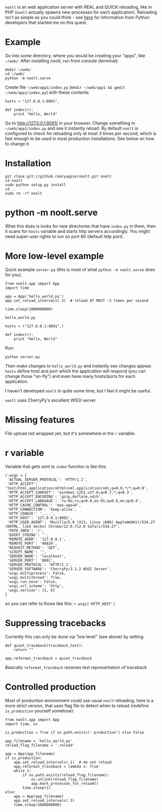 `noolt` is an web application server with REAL and QUICK reloading, like in PHP 
(`noolt` actually spawns new processes for each application). Reloading isn't
as simple as you could think - see [here](http://bugs.python.org/issue9072#msg108558)
for information from Python developers that started me on this quest.

Example
=======

Go into some directory, where you would be creating your "apps", like `~/web/`:
After installing noolt, run from console (terminal):

    mkdir ~/web/
    cd ~/web/
    python -m noolt.serve

Create file `~/web/app1/index.py` (`mkdir ~/web/app1 && gedit ~/web/app1/index.py`) with these contents:

    hosts = "127.0.0.1:8091",
    
    def index(r):
        print "Hello, World"

Go to http://127.0.0.1:8091/ in your browser. Change something in `~/web/app1/index.py` 
and see it instantly reload. By default `noolt` is configured to check for reloading
only at most 3 times per second, which is fast enough to be used in most 
production installations. See below on how to change it.

Installation
============

    git clone git://github.com/yappie/noolt.git noolt
    cd noolt
    sudo python setup.py install
    cd ..
    sudo rm -rf noolt
    

python -m noolt.serve
=====================

What this does is looks for new directories that have `index.py` in them, then
it scans for `hosts` variable and starts http servers accordingly. You might 
need super-user rights to run on port 80 (default http port).

More low-level example
======================

Quick example `server.py` (this is most of what `python -m noolt.serve` 
does for you).

    from noolt.app import App
    import time
    
    app = App('hello_world.py')
    app.set_reload_intervals(.3)  # reload AT MOST ~3 times per second 
    
    time.sleep(1000000000)

`hello_world.py`

    hosts = ("127.0.0.1:8091",)
    
    def index(r):
        print "Hello, World"

Run: 

    python server.py
    
Then make changes to `hello_world.py` and instantly see changes appear.
`hosts` define host and port which the application will respond (you can change
those "on-fly") and even have many hosts/ports for each application.

I haven't developed `noolt` in quite some time, but I feel it might be useful.

`noolt` uses CherryPy's excellent WSGI server.

Missing features
================

File upload not wrapped yet, but it's somewhere in the `r` variable.

r variable
==========

Variable that gets sent to `index` function is like this:

    r.wsgi = {
     'ACTUAL_SERVER_PROTOCOL': 'HTTP/1.1',
     'HTTP_ACCEPT': 'text/html,application/xhtml+xml,application/xml;q=0.9,*/*;q=0.8',
     'HTTP_ACCEPT_CHARSET': 'windows-1251,utf-8;q=0.7,*;q=0.3',
     'HTTP_ACCEPT_ENCODING': 'gzip,deflate,sdch',
     'HTTP_ACCEPT_LANGUAGE': 'ru-RU,ru;q=0.8,en-US;q=0.6,en;q=0.4',
     'HTTP_CACHE_CONTROL': 'max-age=0',
     'HTTP_CONNECTION': 'keep-alive',
     'HTTP_COOKIE': '....',
     'HTTP_HOST': '127.0.0.1:8091',
     'HTTP_USER_AGENT': 'Mozilla/5.0 (X11; Linux i686) AppleWebKit/534.27 (KHTML, like Gecko) Chrome/12.0.712.0 Safari/534.27',
     'PATH_INFO': '/',
     'QUERY_STRING': '',
     'REMOTE_ADDR': '127.0.0.1',
     'REMOTE_PORT': '46824',
     'REQUEST_METHOD': 'GET',
     'SCRIPT_NAME': '',
     'SERVER_NAME': 'localhost',
     'SERVER_PORT': '8091',
     'SERVER_PROTOCOL': 'HTTP/1.1',
     'SERVER_SOFTWARE': 'CherryPy/3.1.2 WSGI Server',
     'wsgi.multiprocess': False,
     'wsgi.multithread': True,
     'wsgi.run_once': False,
     'wsgi.url_scheme': 'http',
     'wsgi.version': [1, 0]
    }

so you can refer to those like this: `r.wsgi['HTTP_HOST']`

Suppressing tracebacks
======================

Currently this can only be done via "low level" (see above) by setting:

    def quiet_traceback(traceback_text):
        return ""

    app.reformat_traceback = quiet_traceback
    
Basically `reformat_traceback` receives text representation of traceback

Controlled production
=====================

Most of production environment could use usual `noolt` reloading, here is a more
strict version, that uses flag file to detect when to reload (redefine `is_production`
yourself somehow):

    from noolt.app import App
    import time, os
    
    is_production = True if os.path.exists('.production') else False

    app_filename = 'hello_world.py'
    reload_flag_filename = '.reload'

    app = App(app_filename)
    if is_production:
        app.set_reload_intervals(-1)  # do not reload
        app.reformat_traceback = lambda x: True
        while 1:
            if os.path.exists(reload_flag_filename):
                os.unlink(reload_flag_filename)
                app.mark_processes_for_reload()
            time.sleep(1)
    else:
        app = App(app_filename)
        app.set_reload_intervals(.3) 
        time.sleep(1000000000)



